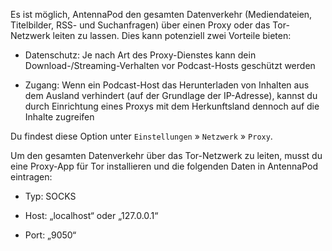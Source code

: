 Es ist möglich, AntennaPod den gesamten Datenverkehr (Mediendateien, Titelbilder, RSS- und Suchanfragen) über einen Proxy oder das Tor-Netzwerk leiten zu lassen. Dies kann potenziell zwei Vorteile bieten:

- Datenschutz: Je nach Art des Proxy-Dienstes kann dein Download-/Streaming-Verhalten vor Podcast-Hosts geschützt werden

- Zugang: Wenn ein Podcast-Host das Herunterladen von Inhalten aus dem Ausland verhindert (auf der Grundlage der IP-Adresse), kannst du durch Einrichtung eines Proxys mit dem Herkunftsland dennoch auf die Inhalte zugreifen

Du findest diese Option unter `Einstellungen` » `Netzwerk` » `Proxy`.

Um den gesamten Datenverkehr über das Tor-Netzwerk zu leiten, musst du eine Proxy-App für Tor installieren und die folgenden Daten in AntennaPod eintragen:

- Typ: SOCKS

- Host: „localhost“ oder „127.0.0.1“

- Port: „9050“
